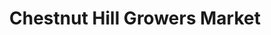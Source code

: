 ---
title: "Chestnut Hill Growers Market"
url: /philadelphia/chestnut-hill-growers-market/
shop: Hofladen
---